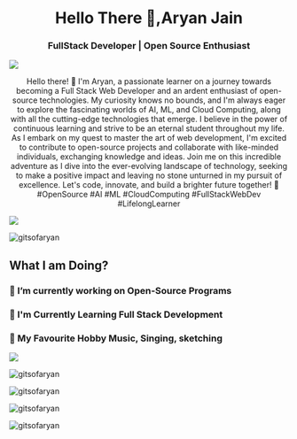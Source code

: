 <h1 align="center">Hello There 🤙,Aryan Jain </h1>

<h3 align="center"> FullStack Developer | Open Source Enthusiast </h3>


![](https://raw.githubusercontent.com/halfrost/halfrost/master/icons/header_.png)


<p align="center"> Hello there! 👋 I'm Aryan, a passionate learner on a journey towards becoming a Full Stack Web Developer and an ardent enthusiast of open-source technologies. My curiosity knows no bounds, and I'm always eager to explore the fascinating worlds of AI, ML, and Cloud Computing, along with all the cutting-edge technologies that emerge. I believe in the power of continuous learning and strive to be an eternal student throughout my life. As I embark on my quest to master the art of web development, I'm excited to contribute to open-source projects and collaborate with like-minded individuals, exchanging knowledge and ideas. Join me on this incredible adventure as I dive into the ever-evolving landscape of technology, seeking to make a positive impact and leaving no stone unturned in my pursuit of excellence. Let's code, innovate, and build a brighter future together! 🚀 #OpenSource #AI #ML #CloudComputing #FullStackWebDev #LifelongLearner </p>


![](http://github-profile-summary-cards.vercel.app/api/cards/profile-details?username=gitsofaryan&theme=aura)


<p align="left"> <img src="https://komarev.com/ghpvc/?username=gitsofaryan&label=Profile%20views&color=0e75b6&style=flat" alt="gitsofaryan"> </p>

<h2 align="left"> What I am Doing? </h2>

<h3>🚧 I’m currently working on Open-Source Programs</h3>

<h3>📑 I'm Currently Learning Full Stack Development</h3>

<h3>🏅 My Favourite Hobby Music, Singing, sketching</h3>

![](http://github-profile-summary-cards.vercel.app/api/cards/stats?username=gitsofaryan&theme=aura)

<p align="left"> <img src="https://github-profile-trophy.vercel.app/?username=gitsofaryan" alt="gitsofaryan"> </p>

<p align="left"> <img src="https://github-readme-streak-stats.herokuapp.com/?user=gitsofaryan&" alt="gitsofaryan" > </p>

<p align="left"> <img src="https://github-readme-stats.vercel.app/api/top-langs?username=gitsofaryan&show_icons=true&locale=en&layout=compact" alt="gitsofaryan" > </p>

<p align="left"> <img src="https://github-readme-stats.vercel.app/api?username=gitsofaryan&show_icons=true&locale=en" alt="gitsofaryan" ></p>
